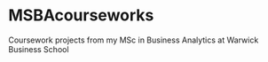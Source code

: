# MSBAcourseworks
Coursework projects from my MSc in Business Analytics at Warwick Business School 
